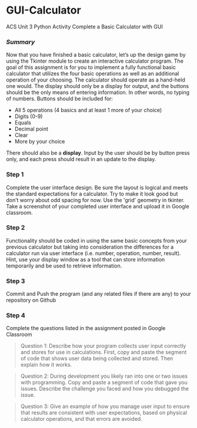 # GUI-Calculator
ACS Unit 3 Python Activity
Complete a Basic Calculator with GUI

### *Summary*
Now that you have finished a basic calculator, let’s up the design game by using the Tkinter module to create an interactive calculator program. The goal of this assignment is for you to implement a fully functional basic calculator that utilizes the four basic operations as well as an additional operation of your choosing. The calculator should operate as a hand-held one would. The display should only be a display for output, and the buttons should be the only means of entering information. In other words, no typing of numbers. Buttons should be included for:
- All 5 operations (4 basics and at least 1 more of your choice)
- Digits (0-9)
- Equals
- Decimal point
- Clear
- More by your choice

There should also be a **display**. Input by the user should be by button press only, and each press should result in an update to the display. 

### Step 1
Complete the user interface design. Be sure the layout is logical and meets the standard expectations for a calculator. Try to make it look good but don’t worry about odd spacing for now. Use the 'grid' geometry in tkinter. Take a screenshot of your completed user interface and upload it in Google classroom.

### Step 2
Functionality should be coded in using the same basic concepts from your previous calculator but taking into consideration the differences for a calculator run via user interface (i.e. number, operation, number, result). Hint, use your display window as a tool that can store information temporarily and be used to retrieve information.

### Step 3
Commit and Push the program (and any related files if there are any) to your repository on Github

### Step 4
Complete the questions listed in the assignment posted in Google Classroom

>Question 1: Describe how your program collects user input correctly and stores for use in calculations. First, copy and paste the segment of code that shows user data being collected and stored. Then explain how it works.

>Question 2: During development you likely ran into one or two issues with programming. Copy and paste a segment of code that gave you issues. Describe the challenge you faced and how you debugged the issue.

>Question 3: Give an example of how you manage user input to ensure that results are consistent with user expectations, based on physical calculator operations, and that errors are avoided.

